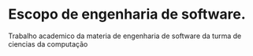 # Escopo de engenharia de software.
Trabalho academico da materia de engenharia de software da turma de ciencias da computação
